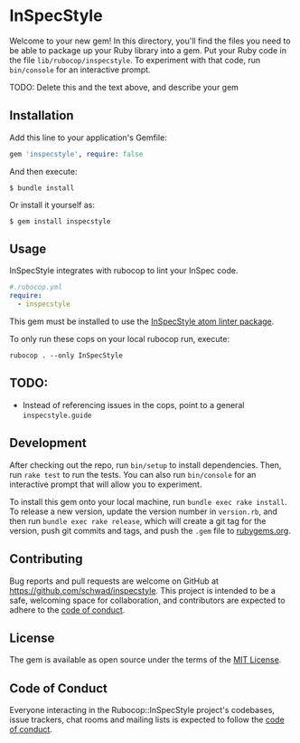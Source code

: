 # InSpecStyle

Welcome to your new gem! In this directory, you'll find the files you need to be able to package up your Ruby library into a gem. Put your Ruby code in the file `lib/rubocop/inspecstyle`. To experiment with that code, run `bin/console` for an interactive prompt.

TODO: Delete this and the text above, and describe your gem

## Installation

Add this line to your application's Gemfile:

```ruby
gem 'inspecstyle', require: false
```

And then execute:

    $ bundle install

Or install it yourself as:

    $ gem install inspecstyle

## Usage

InSpecStyle integrates with rubocop to lint your InSpec code.

```yaml
#.rubocop.yml
require:
  - inspecstyle
```

This gem must be installed to use the [InSpecStyle atom linter package](https://atom.io/packages/inspecstyle).

To only run these cops on your local rubocop run, execute:

`rubocop . --only InSpecStyle`

## TODO:

- Instead of referencing issues in the cops, point to a general `inspecstyle.guide`

## Development

After checking out the repo, run `bin/setup` to install dependencies. Then, run `rake test` to run the tests. You can also run `bin/console` for an interactive prompt that will allow you to experiment.

To install this gem onto your local machine, run `bundle exec rake install`. To release a new version, update the version number in `version.rb`, and then run `bundle exec rake release`, which will create a git tag for the version, push git commits and tags, and push the `.gem` file to [rubygems.org](https://rubygems.org).

## Contributing

Bug reports and pull requests are welcome on GitHub at https://github.com/schwad/inspecstyle. This project is intended to be a safe, welcoming space for collaboration, and contributors are expected to adhere to the [code of conduct](https://github.com/schwad]/inspecstyle/blob/master/CODE_OF_CONDUCT.md).


## License

The gem is available as open source under the terms of the [MIT License](https://opensource.org/licenses/MIT).

## Code of Conduct

Everyone interacting in the Rubocop::InSpecStyle project's codebases, issue trackers, chat rooms and mailing lists is expected to follow the [code of conduct](https://github.com/schwad/inspecstyle/blob/master/CODE_OF_CONDUCT.md).

